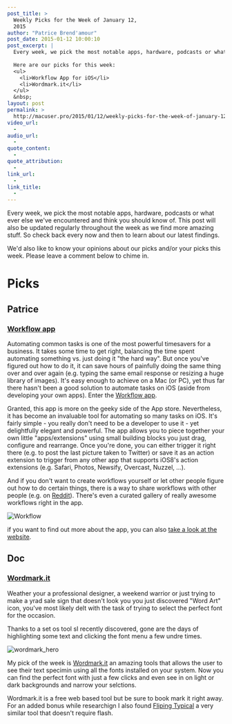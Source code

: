 ```yaml
---
post_title: >
  Weekly Picks for the Week of January 12,
  2015
author: "Patrice Brend'amour"
post_date: 2015-01-12 10:00:10
post_excerpt: |
  Every week, we pick the most notable apps, hardware, podcasts or what ever else we’ve encountered and think you should know of. This post will also be updated regularly throughout the week as we find more amazing stuff. So check back every now and then to learn about our latest findings.
  
  Here are our picks for this week:
  <ul>
  	<li>Workflow App for iOS</li>
  	<li>Wordmark.it</li>
  </ul>
  &nbsp;
layout: post
permalink: >
  http://macuser.pro/2015/01/12/weekly-picks-for-the-week-of-january-12-2015/
video_url:
  - 
audio_url:
  - 
quote_content:
  - 
quote_attribution:
  - 
link_url:
  - 
link_title:
  - 
---
```

Every week, we pick the most notable apps, hardware, podcasts or what ever else we've encountered and think you should know of. This post will also be updated regularly throughout the week as we find more amazing stuff. So check back every now and then to learn about our latest findings.

We'd also like to know your opinions about our picks and/or your picks this week. Please leave a comment below to chime in.

<h1>Picks</h1>

<h2>Patrice</h2>

<h3><a href="https://itunes.apple.com/us/app/workflow-powerful-automation/id915249334?mt=8&amp;uo=4&amp;at=1l3vb3F">Workflow app</a></h3>

Automating common tasks is one of the most powerful timesavers for a business. It takes some time to get right, balancing the time spent automating something vs. just doing it "the hard way". But once you've figured out how to do it, it can save hours of painfully doing the same thing over and over again (e.g. typing the same email response or resizing a huge library of images). It's easy enough to achieve on a Mac (or PC), yet thus far there hasn't been a good solution to automate tasks on iOS (aside from developing your own apps). Enter the <a href="https://itunes.apple.com/us/app/workflow-powerful-automation/id915249334?mt=8&amp;uo=4&amp;at=1l3vb3F">Workflow app</a>.

Granted, this app is more on the geeky side of the App store. Nevertheless, it has become an invaluable tool for automating so many tasks on iOS. It's fairly simple - you really don't need to be a developer to use it - yet delightfully elegant and powerful. The app allows you to piece together your own little "apps/extensions" using small building blocks you just drag, configure and rearrange. Once you're done, you can either trigger it right there (e.g. to post the last picture taken to Twitter) or save it as an action extension to trigger from any other app that supports iOS8's action extensions (e.g. Safari, Photos, Newsify, Overcast, Nuzzel, ...).

And if you don't want to create workflows yourself or let other people figure out how to do certain things, there is a way to share workflows with other people (e.g. on <a href="http://www.reddit.com/r/workflow/" title="Workflow Subreddit">Reddit</a>). There's even a curated gallery of really awesome workflows right in the app.

<img src="/wp-content/uploads/2015/01/workflow_resizeImage.png" alt="Workflow" title="Workflow app on my iPad" />

if you want to find out more about the app, you can also <a href="https://workflow.is">take a look at the website</a>.

<h2>Doc</h2>

<h3><a href="http://wordmark.it" title="Word Mark It">Wordmark.it</a></h3>

Weather your a professional designer, a weekend warrior or just trying to make a yrad sale sign that doesn't look you you just discovered "Word Art" icon, you've most likely delt with the task of trying to select the perfect font for the occasion.

Thanks to a set os tool sI recently discovered, gone are the days of highlighting some text and clicking the font menu a few undre times.

<img src="/wp-content/uploads/2015/01/wordmarkit.png" alt="wordmark_hero" />

My pick of the week is <a href="http://wordmark.it" title="Word Mark It">Wordmark.it</a> an amazing tools that allows the user to see their text specimin using all the fonts installed on your system. Now you can find the perfect font with just a few clicks and even see in on light or dark backgrounds and narrow your selctions.

Wordmark.it is a free web based tool but be sure to book mark it right away. For an added bonus while researchign I also found <a href="http://flippingtypical.com" title="flipping typical">Fliping Typical</a> a very similar tool that doesn't require flash.